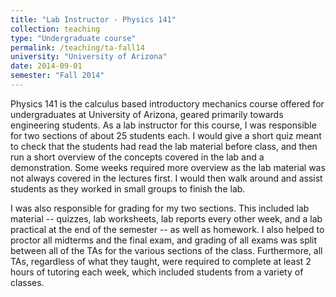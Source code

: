 ```yaml
---
title: "Lab Instructor - Physics 141"
collection: teaching
type: "Undergraduate course"
permalink: /teaching/ta-fall14
university: "University of Arizona"
date: 2014-09-01
semester: "Fall 2014"
---
```


Physics 141 is the calculus based introductory mechanics course offered for undergraduates at University of Arizona, geared primarily towards engineering students. As a lab instructor for this course, I was responsible for two sections of about 25 students each. I would give a short quiz meant to check that the students had read the lab material before class, and then run a short overview of the concepts covered in the lab and a demonstration. Some weeks required more overview as the lab material was not always covered in the lectures first. I would then walk around and assist students as they worked in small groups to finish the lab.

I was also responsible for grading for my two sections. This included lab material -- quizzes, lab worksheets, lab reports every other week, and a lab practical at the end of the semester -- as well as homework. I also helped to proctor all midterms and the final exam, and grading of all exams was split between all of the TAs for the various sections of the class. Furthermore, all TAs, regardless of what they taught, were required to complete at least 2 hours of tutoring each week, which included students from a variety of classes.
